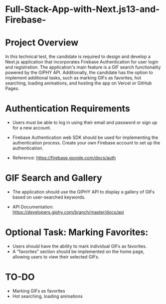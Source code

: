 # Full-Stack-App-with-Next.js13-and-Firebase-
# Project Overview

In this technical test, the candidate is required to design and develop a Next.js application that incorporates Firebase Authentication for user login and registration. The application's main feature is a GIF search functionality powered by the GIPHY API. Additionally, the candidate has the option to implement additional tasks, such as marking GIFs as favorites, hot searching, loading animations, and hosting the app on Vercel or GitHub Pages.

# Authentication Requirements

- Users must be able to log in using their email and password or sign up for a new account.

- Firebase Authentication web SDK should be used for implementing the authentication process. Create your own Firebase account to set up the authentication.

- Reference: https://firebase.google.com/docs/auth

# GIF Search and Gallery

- The application should use the GIPHY API to display a gallery of GIFs based on user-searched keywords.

- API Documentation: https://developers.giphy.com/branch/master/docs/api

# Optional Task: Marking Favorites:
- Users should have the ability to mark individual GIFs as favorites.
- A "favorites" section should be implemented on the home page, allowing users to view their selected GIFs.

# TO-DO

- Marking GIFs as favorites
- Hot searching, loading animations
